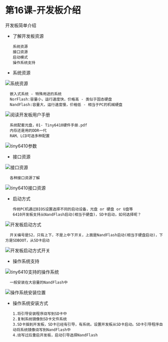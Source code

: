 # 第16课-开发板介绍

开发板简单介绍

* 了解开发板资源

      系统资源
      接口资源
      启动模式
      操作系统支持

* 系统资源

![系统资源](image/系统资源.png)

      嵌入式系统 - 特殊用途的系统
      NorFlash:容量小，运行速度快，价格高 - 类似于固态硬盘
      NandFlash:容量大，运行速度慢，价格低 - 相当于PC的机械硬盘


![阅读开发板用户手册](image/阅读开发板用户手册.png)

      系统配套光盘，01- Tiny6410硬件手册.pdf
      内存还是用的DDR一代
      RAM、LCD可选多种配置

![tiny6410参数](image/tiny6410参数.png)

* 接口资源

![接口资源](image/接口资源.png)

      各种接口资源了解

![tiny6410接口资源](image/tiny6410接口资源.png)

* 启动方式

      传统PC机通过BIOS设置选择不同的启动设备，光盘 or 硬盘 or U盘等
      6410开发板支持从NandFlash启动(相当于硬盘)，SD卡启动，如何选择呢？

![开发板启动方式](image/开发板启动方式.png)

      开关编号是S2，只有上下，不是上中下开关，上面是NandFlash启动(相当于硬盘启动)，下方是SDBOOT，从SD卡启动

![开发板启动方式开关](image/开发板启动方式开关.png)

* 操作系统支持

![tiny6410支持的操作系统](image/tiny6410支持的操作系统.png)

      一般安装在大容量的NandFlash中

![操作系统安装位置](image/操作系统安装位置.png)


* 操作系统安装方式

      1.将引导安装程序烧写到SD卡中
      2.复制系统镜像到SD卡文件系统
      3.SD卡插到开发板，SD卡已经有引导，有系统。设置开发板从SD卡启动。SD卡引导程序自动将系统镜像烧写到NandFlash中
      4.烧写过后重启开发板，启动引导选择NandFlash
